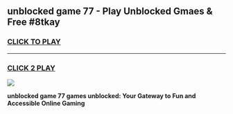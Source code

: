 
## unblocked game 77 - Play Unblocked Gmaes & Free #8tkay
<h3>
<a href="https://premium.freeplayer.one?title=unblocked_game_77&ref=01M">CLICK TO PLAY</a></h3>
<hr>

<h3>
<a href="https://premium.freeplayer.one?title=unblocked_game_77&ref=01M">CLICK 2 PLAY</a>
  
</h3>

<a href="https://premium.freeplayer.one?title=unblocked_game_77&ref=01M"><img src="https://clearcache.store/games.png"></a>


**unblocked game 77 games unblocked: Your Gateway to Fun and Accessible Online Gaming**
